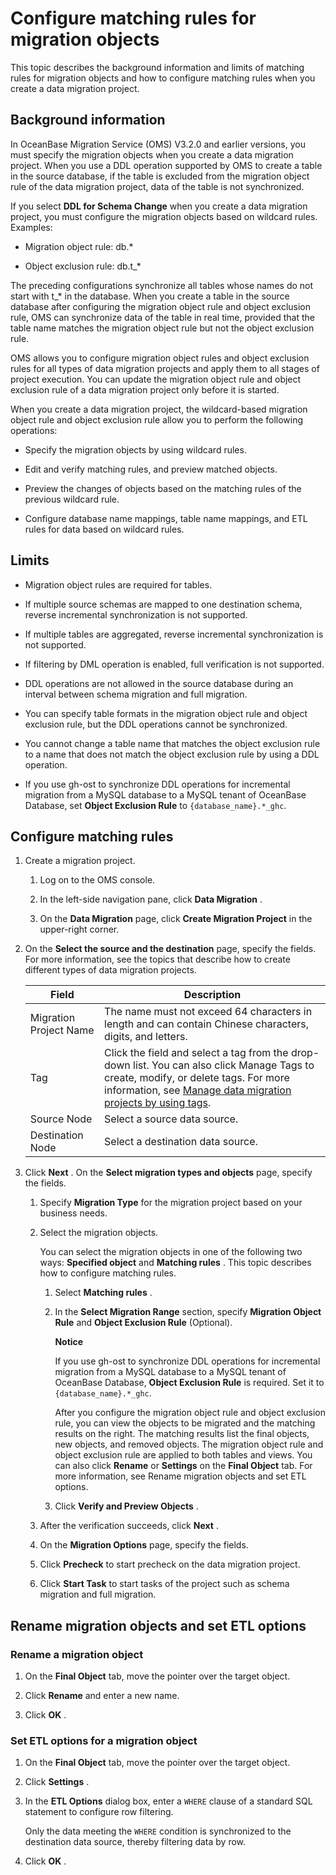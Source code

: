 Configure matching rules for migration objects 
===================================================================

This topic describes the background information and limits of matching rules for migration objects and how to configure matching rules when you create a data migration project. 

Background information 
-------------------------------------------

In OceanBase Migration Service (OMS) V3.2.0 and earlier versions, you must specify the migration objects when you create a data migration project. When you use a DDL operation supported by OMS to create a table in the source database, if the table is excluded from the migration object rule of the data migration project, data of the table is not synchronized. 

If you select **DDL for Schema Change** when you create a data migration project, you must configure the migration objects based on wildcard rules. Examples:

* Migration object rule: db.\*

  

* Object exclusion rule: db.t_\*

  




The preceding configurations synchronize all tables whose names do not start with t_\* in the database. When you create a table in the source database after configuring the migration object rule and object exclusion rule, OMS can synchronize data of the table in real time, provided that the table name matches the migration object rule but not the object exclusion rule. 

OMS allows you to configure migration object rules and object exclusion rules for all types of data migration projects and apply them to all stages of project execution. You can update the migration object rule and object exclusion rule of a data migration project only before it is started. 

When you create a data migration project, the wildcard-based migration object rule and object exclusion rule allow you to perform the following operations:

* Specify the migration objects by using wildcard rules.

  

* Edit and verify matching rules, and preview matched objects.

  

* Preview the changes of objects based on the matching rules of the previous wildcard rule.

  

* Configure database name mappings, table name mappings, and ETL rules for data based on wildcard rules.

  




Limits 
---------------------------

* Migration object rules are required for tables.

  

* If multiple source schemas are mapped to one destination schema, reverse incremental synchronization is not supported.

  

* If multiple tables are aggregated, reverse incremental synchronization is not supported.

  

* If filtering by DML operation is enabled, full verification is not supported.

  

* DDL operations are not allowed in the source database during an interval between schema migration and full migration.

  

* You can specify table formats in the migration object rule and object exclusion rule, but the DDL operations cannot be synchronized.

  

* You cannot change a table name that matches the object exclusion rule to a name that does not match the object exclusion rule by using a DDL operation.

  

* If you use gh-ost to synchronize DDL operations for incremental migration from a MySQL database to a MySQL tenant of OceanBase Database, set **Object Exclusion Rule** to `{database_name}.*_ghc`.

  




Configure matching rules 
---------------------------------------------

1. Create a migration project. 

   1. Log on to the OMS console.

      
   
   2. In the left-side navigation pane, click **Data Migration** .

      
   
   3. On the **Data Migration** page, click **Create Migration Project** in the upper-right corner.

      
   

   

2. On the **Select the source and the destination** page, specify the fields. For more information, see the topics that describe how to create different types of data migration projects. 

   

   |         Field          |                                                                                                                    Description                                                                                                                     |
   |------------------------|----------------------------------------------------------------------------------------------------------------------------------------------------------------------------------------------------------------------------------------------------|
   | Migration Project Name | The name must not exceed 64 characters in length and can contain Chinese characters, digits, and letters.                                                                                                                                          |
   | Tag                    | Click the field and select a tag from the drop-down list. You can also click Manage Tags to create, modify, or delete tags. For more information, see [Manage data migration projects by using tags](/en-US/5.user-guide/5.data-migration-1/6.migration-project-management/6.manage-project-tags.md). |
   | Source Node            | Select a source data source.                                                                                                                                                                                                                       |
   | Destination Node       | Select a destination data source.                                                                                                                                                                                                                  |

   

3. Click **Next** . On the **Select migration types and objects** page, specify the fields. 

   1. Specify **Migration Type** for the migration project based on your business needs.

      
   
   2. Select the migration objects. 

      You can select the migration objects in one of the following two ways: **Specified object** and **Matching rules** . This topic describes how to configure matching rules. 
      1. Select **Matching rules** .

         
      
      2. In the **Select Migration Range** section, specify **Migration Object Rule** and **Object Exclusion Rule** (Optional). 

         **Notice**

         

         If you use gh-ost to synchronize DDL operations for incremental migration from a MySQL database to a MySQL tenant of OceanBase Database, **Object Exclusion Rule** is required. Set it to `{database_name}.*_ghc`.

         After you configure the migration object rule and object exclusion rule, you can view the objects to be migrated and the matching results on the right. The matching results list the final objects, new objects, and removed objects. The migration object rule and object exclusion rule are applied to both tables and views. You can also click **Rename** or **Settings** on the **Final Object** tab. For more information, see Rename migration objects and set ETL options.
         
      
      3. Click **Verify and Preview Objects** .

         
      

      
   
   3. After the verification succeeds, click **Next** .

      
   
   4. On the **Migration Options** page, specify the fields.

      
   
   5. Click **Precheck** to start precheck on the data migration project.

      
   
   6. Click **Start Task** to start tasks of the project such as schema migration and full migration.

      
   

   




Rename migration objects and set ETL options 
-----------------------------------------------------------------

### Rename a migration object 

1. On the **Final Object** tab, move the pointer over the target object.

   

2. Click **Rename** and enter a new name.

   

3. Click **OK** .

   




### Set ETL options for a migration object 

1. On the **Final Object** tab, move the pointer over the target object.

   

2. Click **Settings** .

   

3. In the **ETL Options** dialog box, enter a `WHERE` clause of a standard SQL statement to configure row filtering. 

   Only the data meeting the `WHERE` condition is synchronized to the destination data source, thereby filtering data by row.
   

4. Click **OK** .

   



